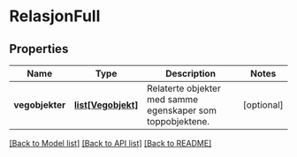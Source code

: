 # RelasjonFull

## Properties
Name | Type | Description | Notes
------------ | ------------- | ------------- | -------------
**vegobjekter** | [**list[Vegobjekt]**](Vegobjekt.md) | Relaterte objekter med samme egenskaper som toppobjektene. | [optional] 

[[Back to Model list]](../README.md#documentation-for-models) [[Back to API list]](../README.md#documentation-for-api-endpoints) [[Back to README]](../README.md)

